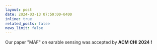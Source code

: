 ```yaml
---
layout: post
date: 2024-03-13 07:59:00-0400
inline: true
related_posts: false
news_limit: false
---
```


Our paper "MAF" on earable sensing was accepted by <strong>ACM CHI 2024 !</strong>
